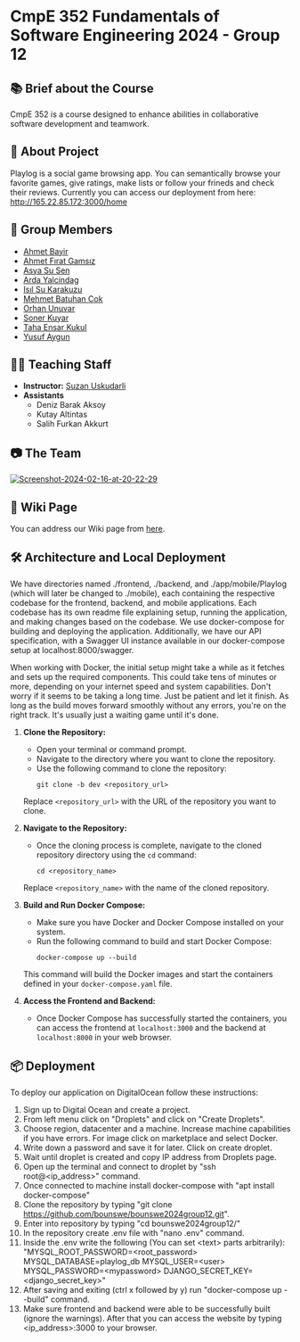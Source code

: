 # CmpE 352 Fundamentals of Software Engineering 2024 - Group 12

## 📚 Brief about the Course

CmpE 352 is a course designed to enhance abilities in collaborative software development and teamwork.

## 🚀 About Project
Playlog is a social game browsing app. You can semantically browse your favorite games, give ratings, make lists or follow your frineds and check their reviews. Currently you can access our deployment from here: http://165.22.85.172:3000/home

## 👥 Group Members 

- [Ahmet Bayir](https://github.com/bounswe/bounswe2024group12/wiki/Ahmet-Bayir)
- [Ahmet Fırat Gamsız](https://github.com/bounswe/bounswe2024group12/wiki/Ahmet-Firat-Gamsiz)
- [Asya Su Sen](https://github.com/bounswe/bounswe2024group12/wiki/Asya-Su-Sen)
- [Arda Yalcindag](https://github.com/bounswe/bounswe2024group12/wiki/Arda%20Yalcindag)
- [Isıl Su Karakuzu](https://github.com/bounswe/bounswe2024group12/wiki/Isil-Su-Karakuzu)
- [Mehmet Batuhan Cok](https://github.com/bounswe/bounswe2024group12/wiki/Mehmet-Batuhan-Cok)
- [Orhan Unuvar](https://github.com/bounswe/bounswe2024group12/wiki/Orhan-Unuvar)
- [Soner Kuyar](https://github.com/bounswe/bounswe2024group12/wiki/Soner-Kuyar)
- [Taha Ensar Kukul](https://github.com/bounswe/bounswe2024group12/wiki/Taha-Ensar-Kukul)
- [Yusuf Aygun](https://github.com/bounswe/bounswe2024group12/wiki/Yusuf-Aygun)

## 👩‍🏫 Teaching Staff
- **Instructor:** [Suzan Uskudarli](https://github.com/uskudarli)
- **Assistants**
	- Deniz Barak Aksoy
	- Kutay Altintas
	- Salih Furkan Akkurt
	
## 📷 The Team
<a href="https://ibb.co/DCMnxXz"><img src="https://i.ibb.co/FwYtSvm/Screenshot-2024-02-16-at-20-22-29.png" alt="Screenshot-2024-02-16-at-20-22-29" border="0"></a>

## 📖 Wiki Page
You can address our Wiki page from [here](https://github.com/bounswe/bounswe2024group12/wiki).

## 🛠️ Architecture and Local Deployment
We have directories named ./frontend, ./backend, and ./app/mobile/Playlog (which will later be changed to ./mobile), each containing the respective codebase for the frontend, backend, and mobile applications. Each codebase has its own readme file explaining setup, running the application, and making changes based on the codebase. We use docker-compose for building and deploying the application. Additionally, we have our API specification, with a Swagger UI instance available in our docker-compose setup at localhost:8000/swagger.

When working with Docker, the initial setup might take a while as it fetches and sets up the required components. This could take tens of minutes or more, depending on your internet speed and system capabilities. Don't worry if it seems to be taking a long time. Just be patient and let it finish. As long as the build moves forward smoothly without any errors, you're on the right track. It's usually just a waiting game until it's done.

1. **Clone the Repository:**
   - Open your terminal or command prompt.
   - Navigate to the directory where you want to clone the repository.
   - Use the following command to clone the repository:
     ```
     git clone -b dev <repository_url>
     ```
   Replace `<repository_url>` with the URL of the repository you want to clone.

2. **Navigate to the Repository:**
   - Once the cloning process is complete, navigate to the cloned repository directory using the `cd` command:
     ```
     cd <repository_name>
     ```
   Replace `<repository_name>` with the name of the cloned repository.

3. **Build and Run Docker Compose:**
   - Make sure you have Docker and Docker Compose installed on your system.
   - Run the following command to build and start Docker Compose:
     ```
     docker-compose up --build
     ```
   This command will build the Docker images and start the containers defined in your `docker-compose.yaml` file.

4. **Access the Frontend and Backend:**
   - Once Docker Compose has successfully started the containers, you can access the frontend at `localhost:3000` and the backend at `localhost:8000` in your web browser.


## 📦 Deployment
To deploy our application on DigitalOcean follow these instructions:
1. Sign up to Digital Ocean and create a project.
2. From left menu click on "Droplets" and click on "Create Droplets".
3. Choose region, datacenter and a machine. Increase machine capabilities if you have errors. For image click on marketplace and select Docker.
4. Write down a password and save it for later. Click on create droplet.
5. Wait until droplet is created and copy IP address from Droplets page.
6. Open up the terminal and connect to droplet by "ssh root@<ip_address>" command.
7. Once connected to machine install docker-compose with "apt install docker-compose"
8. Clone the repository by typing "git clone https://github.com/bounswe/bounswe2024group12.git".
9. Enter into repository by typing "cd bounswe2024group12/"
10. In the repository create .env file with "nano .env" command.
11. Inside the .env write the following (You can set \<text> parts arbitrarily):
"MYSQL_ROOT_PASSWORD=\<root_password>
MYSQL_DATABASE=playlog_db
MYSQL_USER=\<user>
MYSQL_PASSWORD=\<mypassword>
DJANGO_SECRET_KEY=\<django_secret_key>" 
12. After saving and exiting (ctrl x followed by y) run "docker-compose up --build" command.
13. Make sure frontend and backend were able to be successfully built (ignore the warnings). After that you can access the website by typing \<ip_address>:3000 to your browser.

